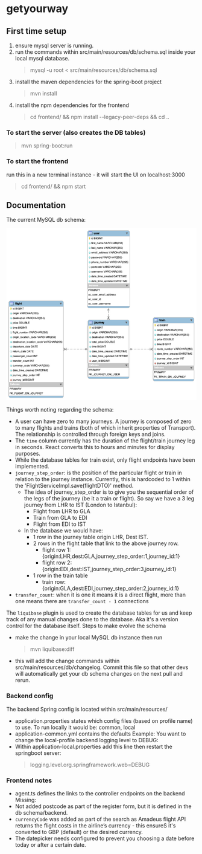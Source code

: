 # getyourway

## First time setup

1. ensure mysql server is running.
2. run the commands within src/main/resources/db/schema.sql inside your local mysql database.
   > mysql -u root < src/main/resources/db/schema.sql
3. install the maven dependencies for the spring-boot project
   > mvn install
4. install the npm dependencies for the frontend
   > cd frontend/ && npm install --legacy-peer-deps && cd ..

### To start the server (also creates the DB tables)

> mvn spring-boot:run

### To start the frontend

run this in a new terminal instance - it will start the UI on localhost:3000
> cd frontend/ && npm start

## Documentation

The current MySQL db schema:

![Schema](src/main/resources/db/schema.png)

Things worth noting regarding the schema:

- A user can have zero to many journeys. A journey is composed of zero to many flights and trains (both of which inherit
  properties of Transport). The relationship is controlled through foreign keys and joins.
- The `time` column currently has the duration of the flight/train journey leg in seconds. React converts this to hours
  and minutes for display purposes.
- While the database tables for train exist, only flight endpoints have been implemented.
- `journey_step_order`: is the position of the particular flight or train in relation to the journey instance.
  Currently,
  this is hardcoded to 1 within the 'FlightServiceImpl.save(flightDTO)' method.
    - The idea of journey_step_order is to give you the sequential order of the legs of the journey (be it a train or
      flight).
      So say we have a 3 leg journey from LHR to IST (London to Istanbul):
        - Flight from LHR to GLA
        - Train from GLA to EDI
        - Flight from EDI to IST
    - In the database we would have:
        - 1 row in the journey table origin LHR, Dest IST.
        - 2 rows in the flight table that link to the above journey row.
            - flight row 1: {origin:LHR,dest:GLA,journey_step_order:1,journey_id:1}
            - flight row 2: {origin:EDI,dest:IST,journey_step_order:3,journey_id:1}
        - 1 row in the train table
            - train row: {origin:GLA,dest:EDI,journey_step_order:2,journey_id:1}
- `transfer_count`: when it is one it means it is a direct flight, more than one means there are `transfer_count - 1`
  connections

The `liquibase` plugin is used to create the database tables for us and keep track of any manual changes done to the
database. Aka
it's a version control for the database itself.
Steps to make evolve the schema

- make the change in your local MySQL db instance then run
  > mvn liquibase:diff
- this will add the change commands within src/main/resources/db/changelog. Commit this file so that other devs will
  automatically get your db schema changes on the next pull and rerun.

### Backend config

The backend Spring config is located within src/main/resources/

- application.properties states which config files (based on profile name) to use. To run locally it would be: common,
  local
- application-common.yml contains the defaults
  Example: You want to change the local-profile backend logging level to DEBUG:
- Within application-local.properties add this line then restart the springboot server:
  > logging.level.org.springframework.web=DEBUG

### Frontend notes

- agent.ts defines the links to the controller endpoints on the backend
  Missing:
- Not added postcode as part of the register form, but it is defined in the db schema/backend.
- `currencyCode` was added as part of the search as Amadeus flight API returns the flight costs in the airline’s
  currency -
  this ensureS it's converted to GBP (default) or the desired currency.
- The datepicker needs configured to prevent you choosing a date before today or after a certain date.